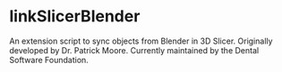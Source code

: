 # linkSlicerBlender
An extension script to sync objects from Blender in 3D Slicer.
Originally developed by Dr. Patrick Moore. Currently maintained by the Dental Software Foundation.
